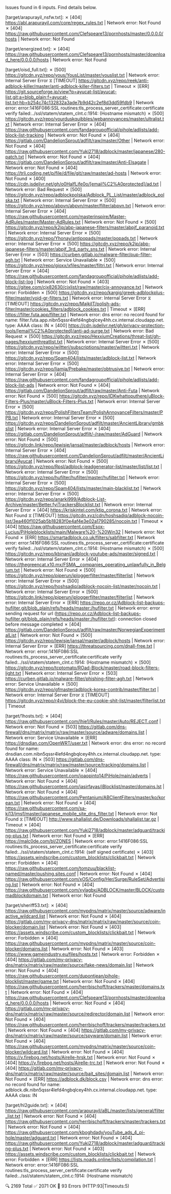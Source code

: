 Issues found in 6 inputs. Find details below.

[target/arapurayil_nsfw.txt]:
✗ [404] https://abl.arapurayil.com/core/regex_rules.txt | Network error: Not Found
✗ [404] https://raw.githubusercontent.com/Clefspeare13/pornhosts/master/0.0.0.0/hosts | Network error: Not Found

[target/energized.txt]:
✗ [404] https://raw.githubusercontent.com/Clefspeare13/pornhosts/master/download_here/0.0.0.0/hosts | Network error: Not Found

[target/oisd_full.txt]:
✗ [500] https://gitcdn.xyz/repo/yous/YousList/master/youslist.txt | Network error: Internal Server Error
⧖ [TIMEOUT] https://gitcdn.xyz/repo/reek/anti-adblock-killer/master/anti-adblock-killer-filters.txt | Timeout
✗ [ERR] https://git.sourceforge.jp/view?p=ayucat-list/ayucat-list.git;a=blob_plain;f=ayucat-list.txt;hb=b254c74c132832a3ade7b9d42c2ef8d3dd59fdb9 | Network error: error:1416F086:SSL routines:tls_process_server_certificate:certificate verify failed:../ssl/statem/statem_clnt.c:1914: (Hostname mismatch)
✗ [500] https://gitcdn.xyz/repo/yourduskquibbles/webannoyances/master/ultralist.txt | Network error: Internal Server Error
✗ [404] https://raw.githubusercontent.com/fandagroupofficial/pihole/adlists/add-block-list-tracking | Network error: Not Found
✗ [404] https://gitlab.com/DandelionSprout/adfilt/raw/master/Other | Network error: Not Found
✗ [404] https://raw.githubusercontent.com/Yuki2718/adblock/master/japanese/280-patch.txt | Network error: Not Found
✗ [404] https://gitlab.com/DandelionSprout/adfilt/raw/master/Anti-Elsagate | Network error: Not Found
✗ [404] https://trli.coding.net/p/file/d/file/git/raw/master/ad-hosts | Network error: Not Found
✗ [400] https://cdn.jsdelivr.net/gh/o0HalfLife0o/[email%C2%A0protected]/ad.txt | Network error: Bad Request
✗ [500] https://gitcdn.xyz/repo/adblockpolska/Adblock_PL_List/master/adblock_polska.txt | Network error: Internal Server Error
✗ [500] https://gitcdn.xyz/repo/abpvn/abpvn/master/filter/abpvn.txt | Network error: Internal Server Error
✗ [404] https://raw.githubusercontent.com/masterinspire/Master-AdRules/master/Master-AdRules.txt | Network error: Not Found
✗ [500] https://gitcdn.xyz/repo/k2jp/abp-japanese-filters/master/abpjf_paranoid.txt | Network error: Internal Server Error
✗ [500] https://gitcdn.xyz/repo/Yhonay/antipopads/master/popads.txt | Network error: Internal Server Error
✗ [500] https://gitcdn.xyz/repo/k2jp/abp-japanese-filters/master/abpjf_3rd_party_sns.txt | Network error: Internal Server Error
✗ [503] https://curben.gitlab.io/malware-filter/pup-filter-agh.txt | Network error: Service Unavailable
✗ [500] https://gitcdn.xyz/repo/gioxx/xfiles/master/filtri.txt | Network error: Internal Server Error
✗ [404] https://raw.githubusercontent.com/fandagroupofficial/pihole/adlists/add-block-list-log | Network error: Not Found
✗ [403] https://gitee.com/cjx82630/cjxlist/raw/master/cjx-annoyance.txt | Network error: Forbidden
✗ [500] https://gitcdn.xyz/repo/kargig/greek-adblockplus-filter/master/void-gr-filters.txt | Network error: Internal Server Error
⧖ [TIMEOUT] https://gitcdn.xyz/repo/MajkiIT/polish-ads-filter/master/cookies_filters/adblock_cookies.txt | Timeout
✗ [ERR] https://filter.futa.app/filter.txt | Network error: dns error: no record found for name: filter.futa.app.nibn5qssr4lefd4ngbqlcey4hh.cx.internal.cloudapp.net. type: AAAA class: IN
✗ [400] https://cdn.jsdelivr.net/gh/privacy-protection-tools/[email%C2%A0protected]/anti-ad-surge.txt | Network error: Bad Request
✗ [500] https://gitcdn.xyz/repo/HexxiumCreations/threat-list/gh-pages/hexxiumthreatlist.txt | Network error: Internal Server Error
✗ [500] https://gitcdn.xyz/repo/wiltteri/subscriptions/master/wiltteri.txt | Network error: Internal Server Error
✗ [500] https://gitcdn.xyz/repo/Spam404/lists/master/adblock-list.txt | Network error: Internal Server Error
✗ [500] https://gitcdn.xyz/repo/liamja/Prebake/master/obtrusive.txt | Network error: Internal Server Error
✗ [404] https://raw.githubusercontent.com/fandagroupofficial/pihole/adlists/add-block-list-ads | Network error: Not Found
✗ [404] https://gitlab.com/DandelionSprout/adfilt/raw/master/Anti-Futa | Network error: Not Found
✗ [500] https://gitcdn.xyz/repo/IDKwhattoputhere/uBlock-Filters-Plus/master/uBlock-Filters-Plus.txt | Network error: Internal Server Error
✗ [500] https://gitcdn.xyz/repo/PolishFiltersTeam/PolishAnnoyanceFilters/master/PPB.txt | Network error: Internal Server Error
✗ [500] https://gitcdn.xyz/repo/DandelionSprout/adfilt/master/AncientLibrary/gmbkslist | Network error: Internal Server Error
✗ [404] https://gitlab.com/DandelionSprout/adfilt/-/raw/master/AdGuard | Network error: Not Found
✗ [500] https://gitcdn.link/repo/lewisje/jansal/master/adblock/hosts | Network error: Internal Server Error
✗ [404] https://raw.githubusercontent.com/DandelionSprout/adfilt/master/AncientLibrary/Ayucat | Network error: Not Found
✗ [500] https://gitcdn.xyz/repo/Rpsl/adblock-leadgenerator-list/master/list/list.txt | Network error: Internal Server Error
✗ [500] https://gitcdn.xyz/repo/hufilter/hufilter/master/hufilter.txt | Network error: Internal Server Error
✗ [500] https://gitcdn.xyz/repo/Spam404/lists/master/main-blacklist.txt | Network error: Internal Server Error
✗ [500] https://gitcdn.xyz/repo/anarki999/Adblock-List-Archive/master/Better.fyiTrackersBlocklist.txt | Network error: Internal Server Error
✗ [404] https://kriskintel.com/ktip_corona.txt | Network error: Not Found
⧖ [TIMEOUT] https://gitcdn.xyz/cdn/hoshsadiq/adblock-nocoin-list/3ea460f1025ab5b18283f0e4af4e3e02a1790285/nocoin.txt | Timeout
✗ [404] https://raw.githubusercontent.com/Esox-Lucius/PiHoleblocklists/main/Malware%20-%20Win32 | Network error: Not Found
✗ [ERR] https://smartadblock.co.uk/filters/sabfilter.txt | Network error: error:1416F086:SSL routines:tls_process_server_certificate:certificate verify failed:../ssl/statem/statem_clnt.c:1914: (Hostname mismatch)
✗ [500] https://gitcdn.xyz/repo/kbinani/adblock-youtube-ads/master/signed.txt | Network error: Internal Server Error
✗ [404] https://thegreencat.x10.mx/FSMA__companies_operating_unlawfully_in_Belgium.txt | Network error: Not Found
✗ [500] https://gitcdn.xyz/repo/piperun/iploggerfilter/master/filterlist | Network error: Internal Server Error
✗ [500] https://gitcdn.xyz/repo/hoshsadiq/adblock-nocoin-list/master/nocoin.txt | Network error: Internal Server Error
✗ [500] https://gitcdn.link/repo/piperun/iploggerfilter/master/filterlist | Network error: Internal Server Error
✗ [ERR] https://repo.or.cz/Adblock-list-backups-hufilter.git/blob_plain/refs/heads/master:/hufilter.txt | Network error: error sending request for url (https://repo.or.cz/Adblock-list-backups-hufilter.git/blob_plain/refs/heads/master:/hufilter.txt): connection closed before message completed
✗ [404] https://gitlab.com/DandelionSprout/adfilt/raw/master/NorwegianExperimentalList | Network error: Not Found
✗ [500] https://gitcdn.xyz/repo/lewisje/jansal/master/adblock/hosts | Network error: Internal Server Error
✗ [ERR] https://threatsourcing.com/dnall-free.txt | Network error: error:1416F086:SSL routines:tls_process_server_certificate:certificate verify failed:../ssl/statem/statem_clnt.c:1914: (Hostname mismatch)
✗ [500] https://gitcdn.xyz/repo/tcptomato/ROad-Block/master/road-block-filters-light.txt | Network error: Internal Server Error
✗ [503] https://curben.gitlab.io/malware-filter/phishing-filter-agh.txt | Network error: Service Unavailable
✗ [500] https://gitcdn.xyz/repo/gfmaster/adblock-korea-contrib/master/filter.txt | Network error: Internal Server Error
⧖ [TIMEOUT] https://gitcdn.xyz/repo/r4vi/block-the-eu-cookie-shit-list/master/filterlist.txt | Timeout

[target/1hosts.txt]:
✗ [404] https://raw.githubusercontent.com/lhie1/Rules/master/Auto/REJECT.conf | Network error: Not Found
✗ [503] https://gitlab.com/dns-firewall/dns/matrix/matrix/raw/master/source/adware/domains.list | Network error: Service Unavailable
✗ [ERR] https://dnsdian.com/OpenWRT/user.txt | Network error: dns error: no record found for name: dnsdian.com.nibn5qssr4lefd4ngbqlcey4hh.cx.internal.cloudapp.net. type: AAAA class: IN
✗ [503] https://gitlab.com/dns-firewall/dns/matrix/matrix/raw/master/source/tracking/domains.list | Network error: Service Unavailable
✗ [404] https://raw.githubusercontent.com/joaopinto14/PiHole/main/adverts | Network error: Not Found
✗ [404] https://raw.githubusercontent.com/jasirfayas/jBlocklist/master/domains.lst | Network error: Not Found
✗ [404] https://raw.githubusercontent.com/Pentanium/ABClientFilters/master/ko/korean.txt | Network error: Not Found
✗ [404] https://raw.githubusercontent.com/sa-ki13/jmsf/master/japanese_mobile_site_dns_filter.txt | Network error: Not Found
⧖ [TIMEOUT] http://www.shallalist.de/Downloads/shallalist.tar.gz | Timeout
✗ [404] https://raw.githubusercontent.com/Yuki2718/adblock/master/adguard/tracking-plus.txt | Network error: Not Found
✗ [ERR] https://malc0de.com/bl/ZONES | Network error: error:1416F086:SSL routines:tls_process_server_certificate:certificate verify failed:../ssl/statem/statem_clnt.c:1914: (self signed certificate)
✗ [403] https://assets.windscribe.com/custom_blocklists/clickbait.txt | Network error: Forbidden
✗ [404] https://raw.githubusercontent.com/tomzuu/blacklist-named/master/pushing.sites.conf | Network error: Not Found
✗ [404] https://raw.githubusercontent.com/xOS/Config/Her/Surge/RuleSet/Advertising.list | Network error: Not Found
✗ [404] https://raw.githubusercontent.com/xylagbx/ADBLOCK/master/BLOCK/customadblockdomain.txt | Network error: Not Found

[target/sheriff53.txt]:
✗ [404] https://raw.githubusercontent.com/mypdns/matrix/master/source/adware/inactive_wildcard.list | Network error: Not Found
✗ [404] https://gitlab.com/my-privacy-dns/matrix/matrix/raw/master/source/coin-blocker/domain.list | Network error: Not Found
✗ [403] https://assets.windscribe.com/custom_blocklists/clickbait.txt | Network error: Forbidden
✗ [404] https://raw.githubusercontent.com/mypdns/matrix/master/source/coin-blocker/domains.list | Network error: Not Found
✗ [403] https://www.gameindustry.eu/files/hosts.txt | Network error: Forbidden
✗ [404] https://gitlab.com/my-privacy-dns/matrix/matrix/raw/master/source/fake-news/domain.list | Network error: Not Found
✗ [404] https://raw.githubusercontent.com/dupontjean/pihole-blocklist/master/game.txt | Network error: Not Found
✗ [404] https://raw.githubusercontent.com/herrbischoff/trackers/master/domains.txt | Network error: Not Found
✗ [404] https://raw.githubusercontent.com/Clefspeare13/pornhosts/master/download_here/0.0.0.0/hosts | Network error: Not Found
✗ [404] https://gitlab.com/my-privacy-dns/matrix/matrix/raw/master/source/redirector/domain.list | Network error: Not Found
✗ [404] https://raw.githubusercontent.com/herrbischoff/trackers/master/trackers.txt | Network error: Not Found
✗ [404] https://gitlab.com/my-privacy-dns/matrix/matrix/raw/master/source/spyware/domain.list | Network error: Not Found
✗ [404] https://raw.githubusercontent.com/mypdns/matrix/master/source/coin-blocker/wildcard.list | Network error: Not Found
✗ [404] https://v.firebog.net/hosts/Airelle-hrsk.txt | Network error: Not Found
✗ [404] https://v.firebog.net/hosts/Airelle-trc.txt | Network error: Not Found
✗ [404] https://gitlab.com/my-privacy-dns/matrix/matrix/raw/master/source/bait_sites/domain.list | Network error: Not Found
✗ [ERR] https://adblock.dk/block.csv | Network error: dns error: no record found for name: adblock.dk.nibn5qssr4lefd4ngbqlcey4hh.cx.internal.cloudapp.net. type: AAAA class: IN

[target/hl2guide.txt]:
✗ [404] https://raw.githubusercontent.com/arapurayil/aBL/master/lists/general/filter_list.txt | Network error: Not Found
✗ [404] https://raw.githubusercontent.com/herrbischoff/trackers/master/trackers.txt | Network error: Not Found
✗ [404] https://raw.githubusercontent.com/kboghdady/youTube_ads_4_pi-hole/master/adguard.txt | Network error: Not Found
✗ [404] https://raw.githubusercontent.com/Yuki2718/adblock/master/adguard/tracking-plus.txt | Network error: Not Found
✗ [403] https://assets.windscribe.com/custom_blocklists/clickbait.txt | Network error: Forbidden
✗ [ERR] https://lists.noads.online/lists/compilation.txt | Network error: error:1416F086:SSL routines:tls_process_server_certificate:certificate verify failed:../ssl/statem/statem_clnt.c:1914: (Hostname mismatch)

🔍 2169 Total ✅ 2071 OK 🚫 93 Errors (HTTP:93|Timeouts:5)